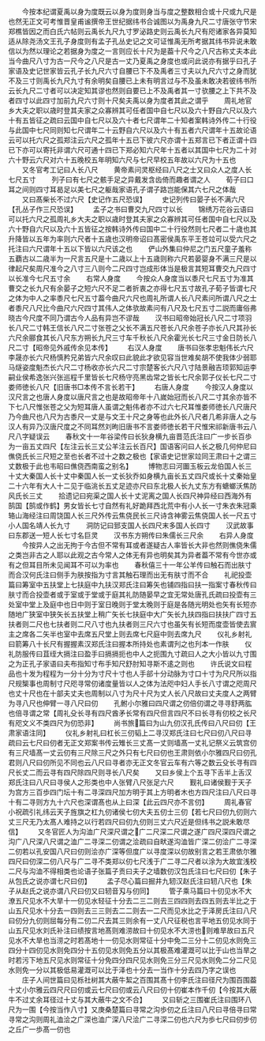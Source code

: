 <!-- { "loadSidebar": true } -->
　　今按本纪谓夏禹以身为度既云以身为度则身当与度之整数相合或十尺或九尺是也然无正文可考惟晋皇甫谧撰帝王世纪据纬书合诚图以为禹身九尺二寸唐张守节宋郑樵皆因之而白氏六帖则云禹长九尺九寸罗泌路史则云禹长九尺有咫诸家各异莫知适从除尧汤文王孔子身度则有孟子孔丛史记之文可证惟禹无所考据其纬书异说未敢信以为然以理论之若据身为度之一言则应长十尺为是葢十尺今之八尺古称丈夫本此当今曲尺八寸为古一尺今之八尺是古一丈乃夏禹之身度也或问此说亦有据乎曰孔子家语及史记世家皆云孔子长九尺六寸自腰已下不及禹者三寸夫以九尺六寸之身而犹不及三寸则禹长九尺九寸有余明矣自腰已上未有明言过与不及虽未敢决若彼纬书所云长九尺二寸者可以决定知其谬也然则自要已上不及禹者其一寸欤腰之上下共不及者四寸以此四寸加前九尺六寸则十尺矣夫禹以身为度者其此之谓乎
　　周礼地官乡大夫之职以歳时登其夫家之众寡辨其可任者国中自七尺以及六十野自六尺以及六十有五皆征之疏曰云国中自七尺以及六十者七尺谓年二十知者案韩诗外传二十行役与此国中七尺同则知七尺谓年二十云野自六尺以及六十有五者六尺谓年十五故论语云可以托六尺之孤郑注云六尺之孤年十五已下彼六尺亦谓十五郑言已下者正谓十四已下亦可以寄托非谓六尺可通十四已下郑必知六尺年十五者以其国中七尺为二十对六十野云六尺对六十五晚校五年明知六尺与七尺早校五年故以六尺为十五也
　　又冬官考工记曰人长八尺
　　黄帝素问灵枢经曰八尺之士又曰众人之度人长七尺五寸
　　列子曰有七尺之骸手足之异戴发含齿倚而趣者谓之人
　　荀子曰口耳之间则四寸耳曷足以美七尺之躯哉家语孔子谓子路岂能保其六七尺之体哉
　　又曰髙柴长不过六尺【史记作五尺恐误】
　　史记列传曰晏子长不满六尺【孔丛子作三尺恐误】
　　孟子之书曰曹交九尺四寸以长
　　锦绣万花谷云语曰可以托六尺之孤周礼乡大夫之职以歳时登其夫家之众寡辨其可任者国中自七尺以及六十野自六尺以及六十五皆征之按韩诗外传曰国中二十行役然则七尺者二十歳也其升降皆以五年为率则六尺者十五歳也汉明帝诏曰髙密侯禹东平王苍竝可以受六尺之托注曰六尺谓年十五以下皆以六尺该之也
　　俨山外集曰仲尼之门五尺童子羞称五覇古以二歳半为一尺言五尺是十二歳以上十五歳则称六尺若晏婴身不满三尺是以律起尺矣周尺准今之八寸三八则今二尺四寸岂成形体当是极言其短耳曹交九尺四寸以长准今七尺五寸余
　　右常人身度
　　今按众人身度当以黍尺七尺五寸为准其曹交之长九尺有余晏子之短六尺不足二者折衷之亦得七尺五寸故孔子荀子皆谓七尺之体为中人之率黍尺七尺五寸葢今曲尺六尺也周礼所谓人长八尺素问所谓八尺之士者黍尺八尺比今曲尺六尺四寸其伟人之体欤故素问有八尺及七尺五寸二説而庸俗弗晓古今尺度不同乃谓古今人品有异岂不谬哉
　　汉书曰昭帝始冠长八尺二寸项羽长八尺二寸韩王信长八尺二寸张苍之父长不满五尺苍长八尺余苍子亦长八尺其孙长六尺余郦食其长八尺东方朔长九尺三寸车千秋长八尺余霍光长七尺三寸金日防长八尺二寸【昭帝见外戚传余见本传】
　　右汉人身度
　　唐书曰张孝忠魁伟长六尺李晟亦长六尺杨慎矜兄弟皆六尺余叹曰此貌此才欲见容当世难矣胡不使我体少弱耶马燧姿度魁杰长六尺二寸杨收亦长六尺二寸宗楚客长六尺八寸陆景融吉顼郭知运李嗣业侯希逸张兴张巡程千里皆长七尺杨守亮黑齿常之皆长七尺余郭子仪长七尺二寸娄师徳长八尺【旧唐书□本传不言长若干】
　　右唐人身度
　　今按汉人身度以汉尺言之也唐人身度以唐尺言之也是故昭帝年十八嵗始冠而长八尺二寸其余亦皆不下七八尺惟张苍之父为短耳唐人虽谓之魁伟者亦不过六七尺耳惟娄师徳长八尺唐尺乃今曲尺也八尺为古黍尺一丈是与文王十尺之身等也此外长八尺者几希非唐人之与汉人有异乃汉唐尺度之不同耳然刘昫旧唐书不言娄师徳长若干尺惟宋祁新唐书云八尺八字疑误云
　　春秋文十一年谷梁传曰长狄身横九亩晋范氏注曰广一步长百歩为一亩五丈四尺【左注云长三丈公羊注云长百尺】国语客问曰人长之极几何仲尼曰僬侥氏长三尺短之至也长者不过十之数之极也【家语史记世家竝同王肃曰十之谓三丈数极于此也韦昭曰僬侥西南蛮之别名】
　　博物志曰河圗玉板云龙伯国人长三十丈大秦国人长十丈中秦国人长一丈长狄乔如身横九亩长五丈四尺或长十丈秦始皇二十六年有大人十二见于临洮长五丈足迹亦尺曰东北极人长九丈东方有螗螂沃焦防风氏长三丈
　　拾遗记曰宛渠之国人长十丈泥离之国人长四尺神异经曰西海外有鹄国【鹄或作鹤】男女皆长七寸自然有礼好跪拜西北荒中有小人长一寸朱衣朱冠乘辂山海经注曰周饶国人长三尺外传云焦侥民长三尺诗含神雾云焦侥国人长一尺五寸小人国名靖人长九寸
　　洞防记曰郅支国人长四尺末多国人长四寸
　　汉武故事曰东郡送一短人长七寸名巨灵
　　汉书东方朔传曰朱儒长三尺余
　　右异人身度
　　今按异人之出无拘于今古但不常有耳或者遂疑古人率皆长大非也然则僬侥朱儒之类岂非古之人耶以此观之古今常人之体无有异也明矣其为异者葢不常有今世亦或有之但耳目所未见闻耳不可以为率也
　　春秋僖三十一年公羊传曰触石而出肤寸而合汉何氏注曰侧手为肤按指为寸言其触石理而出无有肤寸而不合
　　礼祀投壶篇曰筹室中五扶堂上七扶庭中九扶汉郑氏注曰筹矢也铺四指曰扶一指案寸春秋传曰肤寸而合投壶者或于室或于堂或于庭其礼防随晏早之宜无常处唐孔氏疏曰投壶有三处室中堂上及庭中也日中则于室日晚则于堂太晚则于庭是各随光明处也矢有长短亦随地广狭室中狭矢长五扶堂上稍广矢长七扶庭中大广矢长九扶四指曰扶扶广四寸五扶者则二尺也七扶者则二尺八寸也九扶者则三尺六寸也虽矢有长短而度壶皆使去賔主之席各二矢半也室中去席五尺堂上则去席七尺庭中则去席九尺
　　仪礼乡射礼曰箭筹八十长尺有握握素汉郑氏注曰握本所持处也素谓刋之也刋本一作肤
　　仪礼防服传曰苴绖大搹注曰盈手曰搹搹扼也中人之扼围九寸疏曰人之大小皆以九寸围之为正孔子家语曰夫布指知寸布手知尺舒肘知寻斯不逺之则也
　　许氏说文曰程品也十发为程程为一分十分为寸尺十寸也人手郤十分动脉为寸口十寸为尺尺所以指尺规榘事也周制寸尺咫寻常仞诸度量皆以人之体为法咫中妇人手长八寸谓之咫周尺也丈十尺也在十部夫丈夫也周制以八寸为尺十尺为丈人长八尺故曰丈夫度人之两臂为寻八尺也伸臂一寻八尺曰仞
　　孔鲋小尔雅曰四尺谓之仞倍仞谓之寻寻舒两肱也倍寻谓之常【周礼殳长寻有四尺酋矛长常有四尺但言四尺不曰长寻有仞校之长尺有咫文义不类四尺为仞恐非】
　　尚书旅篇曰为山九仞汉孔氏传曰八尺曰仞【王肃家语注同】
　　仪礼乡射礼曰杠长三仞韬上二寻汉郑氏注曰七尺曰仞八尺曰寻疏曰云七尺曰仞者无正文郑案书传云雉长三丈髙一丈则墙髙一丈礼记祭义云筑宫仞有三尺墙髙一丈云仞有三尺除三尺之外只有七尺曰仞也王肃则依小尔雅四尺曰仞孔君则八尺曰仞所见不同也云八尺曰寻者亦无正文冬官云车有六等之数云殳长寻有四尺长丈二而云寻有四尺除四尺则寻长八尺矣
　　又曰乡侯上个五寻下舌半上舌汉郑氏注曰八尺曰寻侯人之形类也中人张臂八尺张足六尺
　　觐礼曰诸侯觐于天子为宫方三百歩四门坛十有二寻深四尺加方明于其上方明者木也方四尺注曰八尺曰寻十有二寻则方九十六尺也深谓髙也从上曰深【此云四尺亦不言仞】
　　周礼春官小祝疏引礼纬云天子旌旗之杠九仞诸侯七仞大夫五仞士三仞【若七尺曰仞九仞则六丈三尺无乃太髙人难持之以行若四尺曰仞九仞则三丈六尺近是但纬书之説未敢尽信】
　　又冬官匠人为沟洫广尺深尺谓之广二尺深二尺谓之遂广四尺深四尺谓之沟广八尺深八尺谓之洫广二寻深二仞谓之浍疏曰自畎遂沟洫皆广深二仞浍广二寻深二仞若以孔安国八尺曰仞则浍亦广深等但度广以寻度深以仞故别言之若王肃依尔雅四尺曰仞深二仞八尺与广二寻不类郑以仞七尺浅于广二寻二尺者以涂为大故宜浅校二尺与沟洫不得相类也论语子张篇子贡曰夫子之墙数仞汉包氏注曰七尺曰仞【朱子从包氏之说亦谓七尺曰仞】
　　孟子尽心篇曰掘井九轫汉赵氏注曰轫八尺也【朱子从赵氏之说亦谓八尺曰仞又曰轫音刄与仞同】
　　管子乘马篇曰十仞见水不大潦五尺见水不大旱十一仞见水轻征十分去二三二则去三四四则去四五则去半比之于山五尺见水十分去一四则去三三则去二二则去一二尺而见水比之于泽房氏注曰八尺曰仞分九仞则屈每分有二仞二尺去其三则余有一丈八尺征税也言平地五仞见水同于山五尺见水刘氏补注曰绩按言地髙则难涝故曰十仞见水不大涝也则难旱故曰五尺见水不大旱也当涝之时若髙地十一仞见水则常征十分中免二三分十二仞见水则免三四分十四仞见水则免四分十五仞见水则免五分以其极髙难灌溉可以比于山也当旱之时若污下地五尺见水则常征十分免四分四尺见水则免三分三尺见水则免二分二尺见水则免一分以其极低易灌溉可以比于泽也十分去一当作十分去四乃字之误也
　　庄子人间世篇曰见栎社树其大蔽牛絜之百围其髙十仞李氏注曰径尺为围百围葢十丈小尔雅云四尺尺曰仞或云七尺曰仞或云八尺曰仞十仞崔本作千仞【今按其大蔽牛不过丈余耳径过十丈与其大蔽牛之文不合】
　　又曰斩之三围崔氏注曰围环八尺为一围【今按当作八寸】又庚桑楚篇曰寻常之沟歩仞之丘注曰八尺曰寻倍寻曰常寻常之沟则周礼洫浍之广深也洫广深八尺浍广二寻深二仞也六尺为歩七尺曰仞步仞之丘广一歩髙一仞也
